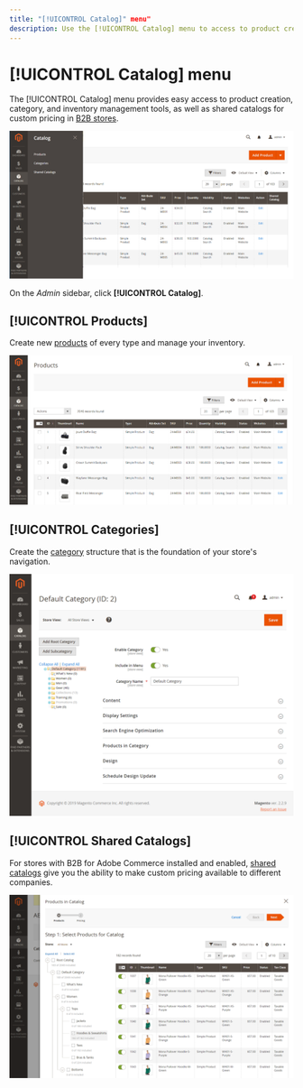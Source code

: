 ```yaml
---
title: "[!UICONTROL Catalog]" menu"
description: Use the [!UICONTROL Catalog] menu to access to product creation, category, and inventory management tools.
---
```

# [!UICONTROL Catalog] menu

The [!UICONTROL Catalog] menu provides easy access to product creation, category, and inventory management tools, as well as shared catalogs for custom pricing in [B2B stores](https://experienceleague.adobe.com/docs/commerce-admin/b2b/introduction.html).

![Catalog menu](./assets/admin-menu-catalog.png)<!-- zoom -->

On the _Admin_ sidebar, click **[!UICONTROL Catalog]**.

## [!UICONTROL Products]

Create new [products](products-list.md) of every type and manage your inventory.

![Products grid](./assets/products-grid.png)<!-- zoom -->

## [!UICONTROL Categories]

Create the [category](categories.md) structure that is the foundation of your store's navigation.

![Category workspace](./assets/category-workspace.png)<!-- zoom -->

## [!UICONTROL Shared Catalogs]

For stores with B2B for Adobe Commerce installed and enabled, [shared catalogs](https://experienceleague.adobe.com/docs/commerce-admin/b2b/shared-catalogs/catalog-shared.html) give you the ability to make custom pricing available to different companies.

![Shared catalog products](./assets/shared-catalog-select-products-step-1.png)<!-- zoom -->
